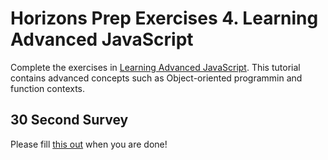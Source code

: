 # Horizons Prep Exercises 4. Learning Advanced JavaScript

Complete the exercises in [Learning Advanced JavaScript](http://ejohn.org/apps/learn/). This tutorial contains advanced concepts such as Object-oriented programmin and function contexts.

## 30 Second Survey 

Please fill [this out](http://goo.gl/forms/Egy0gyXaKo) when you are done!
